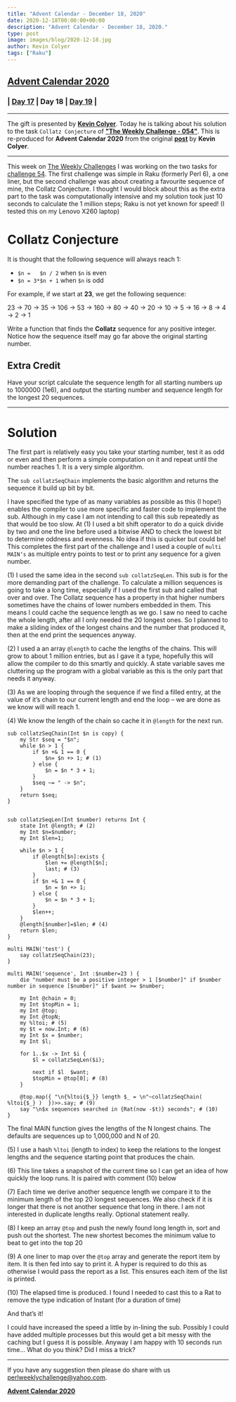 ```yaml
---
title: "Advent Calendar - December 18, 2020"
date: 2020-12-18T00:00:00+00:00
description: "Advent Calendar - December 18, 2020."
type: post
image: images/blog/2020-12-18.jpg
author: Kevin Colyer
tags: ["Raku"]
---
```


## [**Advent Calendar 2020**](/blog/advent-calendar-2020)
### | [**Day 17**](/blog/advent-calendar-2020-12-17) | **Day 18** | [**Day 19**](/blog/advent-calendar-2020-12-19) |
***

The gift is presented by [**Kevin Colyer**](/blog/meet-the-champion-030). Today he is talking about his solution to the task `Collatz Conjecture` of **["The Weekly Challenge - 054"](/blog/perl-weekly-challenge-054)**. This is re-produced for **Advent Calendar 2020** from the original [**post**](https://kevincolyer.wordpress.com/2020/04/05/perl-weekly-challenge-week-54/) by **Kevin Colyer**.

***

This week on [The Weekly Challenges](https://theweeklychallenge.org/) I was working on the two tasks for [challenge 54](/blog/perl-weekly-challenge-054/). The first challenge was simple in Raku (formerly Perl 6), a one liner, but the second challenge was about creating a favourite sequence of mine, the Collatz Conjecture. I thought I would block about this as the extra part to the task was computationally intensive and my solution took just 10 seconds to calculate the 1 million steps; Raku is not yet known for speed! (I tested this on my Lenovo X260 laptop)

# Collatz Conjecture

It is thought that the following sequence will always reach 1:

 * `$n =   $n / 2` when `$n` is even
 * `$n = 3*$n + 1` when `$n` is odd

For example, if we start at **23**, we get the following sequence:

23 → 70 → 35 → 106 → 53 → 160 → 80 → 40 → 20 → 10 → 5 → 16 → 8 → 4 → 2 → 1

Write a function that finds the **Collatz** sequence for any positive integer. Notice how the sequence itself may go far above the original starting number.

## Extra Credit

Have your script calculate the sequence length for all starting numbers up to 1000000 (1e6), and output the starting number and sequence length for the longest 20 sequences.

***

# Solution

The first part is relatively easy you take your starting number, test it as odd or even and then perform a simple computation on it and repeat until the number reaches 1. It is a very simple algorithm.

The `sub collatzSeqChain` implements the basic algorithm and returns the sequence it build up bit by bit.

I have specified the type of as many variables as possible as this (I hope!) enables the compiler to use more specific and faster code to implement the sub. Although in my case I am not intending to call this sub repeatedly as that would be too slow. At (1) I used a bit shift operator to do a quick divide by two and one the line before used a bitwise AND to check the lowest bit to determine oddness and evenness. No idea if this is quicker but could be! This completes the first part of the challenge and I used a couple of `multi MAIN‘s` as multiple entry points to test or to print any sequence for a given number.

(1) I used the same idea in the second `sub collatzSeqLen`. This sub is for the more demanding part of the challenge. To calculate a million sequences is going to take a long time, especially if I used the first sub and called that over and  over. The Collatz sequence has a property in that higher numbers sometimes have the chains of lower numbers embedded in them. This means I could cache the sequence length as we go. I saw no need to cache the whole length, after all I only needed the 20 longest ones. So I planned to make a sliding index of the longest chains and the number that produced it, then at the end print the sequences anyway.

(2) I used a an array `@length` to cache the lengths of the chains. This will grow to about 1 million entries, but as I gave it a type, hopefully this will allow the compiler to do this smartly and quickly. A state variable saves me cluttering up the program with a global variable as this is the only part that needs it anyway.

(3) As we are looping through the sequence if we find a filled entry, at the value of it’s chain to our current length and end the loop – we are done as we know will will reach 1.

(4) We know the length of the chain so cache it in `@length` for the next run.

```perl6
sub collatzSeqChain(Int $n is copy) {
    my Str $seq = "$n";
    while $n > 1 {
        if $n +& 1 == 0 {
            $n= $n +> 1; # (1)
        } else {
            $n = $n * 3 + 1;
        }
        $seq ~= " -> $n";
    }
    return $seq;
}


sub collatzSeqLen(Int $number) returns Int {
    state Int @length; # (2)
    my Int $n=$number;
    my Int $len=1;

    while $n > 1 {
        if @length[$n]:exists {
            $len += @length[$n];
            last; # (3)
        }
        if $n +& 1 == 0 {
            $n = $n +> 1;
        } else {
            $n = $n * 3 + 1;
        }
        $len++;
    }
    @length[$number]=$len; # (4)
    return $len;
}

multi MAIN('test') {
    say collatzSeqChain(23);
}

multi MAIN('sequence', Int :$number=23 ) {
    die "number must be a positive integer > 1 [$number]" if $number  number in sequence [$number]" if $want >= $number;

    my Int @chain = 0;
    my Int $topMin = 1;
    my Int @top;
    my Int @topN;
    my %ltoi; # (5)
    my $t = now.Int; # (6)
    my Int $x = $number;
    my Int $l;

    for 1..$x -> Int $i {
        $l = collatzSeqLen($i);

        next if $l  $want;
        $topMin = @top[0]; # (8)
    }

    @top.map({ "\n{%ltoi{$_}} length $_ = \n"~collatzSeqChain( %ltoi{$_} )  })>>.say; # (9)
    say "\n$x sequences searched in {Rat(now -$t)} seconds"; # (10)
}
```

The final MAIN function gives the lengths of the N longest chains. The defaults are sequences up to 1,000,000 and N of 20.

(5) I use a hash `%ltoi` (length to index) to keep the relations to the longest lengths and the sequence starting point that produces the chain.

(6) This line takes a snapshot of the current time so I can get an idea of how quickly the loop runs. It is paired with comment (10) below

(7) Each time we derive another sequence length we compare it to the minimum length of the top 20 longest sequences. We also check if it is longer that there is not another sequence that long in there. I am not interested in duplicate lengths really. Optional statement really.

(8) I keep an array `@top` and push the newly found long length in, sort and push out the shortest. The new shortest becomes the minimum value to beat to get into the top 20

(9) A one liner to map over the `@top` array and generate the report item by item. It is then fed into say to print it. A hyper is required to do this as otherwise I would pass the report as a list. This ensures each item of the list is printed.

(10) The elapsed time is produced. I found I needed to cast this to a Rat to remove the type indication of Instant (for a duration of time)

And that’s it!

I could have increased the speed a little by in-lining the sub. Possibly I could have added multiple processes but this would get a bit messy with the caching but I guess it is possible. Anyway I am happy with 10 seconds run time… What do you think? Did I miss a trick?

***

If you have any suggestion then please do share with us <perlweeklychallenge@yahoo.com>.

[**Advent Calendar 2020**](/blog/advent-calendar-2020)
